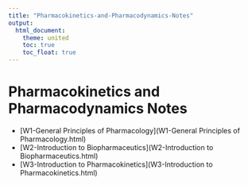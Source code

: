 ```yaml
---
title: "Pharmacokinetics-and-Pharmacodynamics-Notes"
output: 
  html_document:
    theme: united
    toc: true
    toc_float: true
---
```


# Pharmacokinetics and Pharmacodynamics Notes
- [W1-General Principles of Pharmacology](W1-General Principles of Pharmacology.html)
- [W2-Introduction to Biopharmaceutics](W2-Introduction to Biopharmaceutics.html)
- [W3-Introduction to Pharmacokinetics](W3-Introduction to Pharmacokinetics.html)
